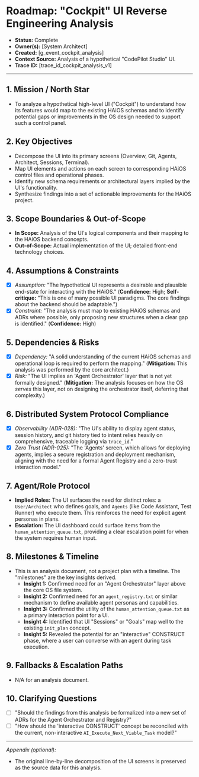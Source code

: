 # Roadmap: "Cockpit" UI Reverse Engineering Analysis

* **Status:** Complete
* **Owner(s):** [System Architect]
* **Created:** [g_event_cockpit_analysis]
* **Context Source:** Analysis of a hypothetical "CodePilot Studio" UI.
* **Trace ID:** [trace_id_cockpit_analysis_v1]

---

## 1. **Mission / North Star**

- To analyze a hypothetical high-level UI ("Cockpit") to understand how its features would map to the existing HAiOS schemas and to identify potential gaps or improvements in the OS design needed to support such a control panel.

## 2. **Key Objectives**

- Decompose the UI into its primary screens (Overview, Git, Agents, Architect, Sessions, Terminal).
- Map UI elements and actions on each screen to corresponding HAiOS control files and operational phases.
- Identify new schema requirements or architectural layers implied by the UI's functionality.
- Synthesize findings into a set of actionable improvements for the HAiOS project.

## 3. **Scope Boundaries & Out-of-Scope**

- **In Scope:** Analysis of the UI's logical components and their mapping to the HAiOS backend concepts.
- **Out-of-Scope:** Actual implementation of the UI; detailed front-end technology choices.

## 4. **Assumptions & Constraints**

- [x] *Assumption:* "The hypothetical UI represents a desirable and plausible end-state for interacting with the HAiOS." (**Confidence:** High; **Self-critique:** "This is one of many possible UI paradigms. The core findings about the backend should be adaptable.")
- [x] *Constraint:* "The analysis must map to existing HAiOS schemas and ADRs where possible, only proposing new structures when a clear gap is identified." (**Confidence:** High)

## 5. **Dependencies & Risks**

- [x] *Dependency:* "A solid understanding of the current HAiOS schemas and operational loop is required to perform the mapping." (**Mitigation:** This analysis was performed by the core architect.)
- [x] *Risk:* "The UI implies an 'Agent Orchestrator' layer that is not yet formally designed." (**Mitigation:** The analysis focuses on how the OS *serves* this layer, not on designing the orchestrator itself, deferring that complexity.)

## 6. **Distributed System Protocol Compliance**

- [x] *Observability (ADR-028):* "The UI's ability to display agent status, session history, and git history tied to intent relies heavily on comprehensive, traceable logging via `trace_id`."
- [x] *Zero Trust (ADR-025):* "The 'Agents' screen, which allows for deploying agents, implies a secure registration and deployment mechanism, aligning with the need for a formal Agent Registry and a zero-trust interaction model."

## 7. **Agent/Role Protocol**

- **Implied Roles:** The UI surfaces the need for distinct roles: a `User/Architect` who defines goals, and `Agents` (like Code Assistant, Test Runner) who execute them. This reinforces the need for explicit agent personas in plans.
- **Escalation:** The UI dashboard could surface items from the `human_attention_queue.txt`, providing a clear escalation point for when the system requires human input.

## 8. **Milestones & Timeline**

- This is an analysis document, not a project plan with a timeline. The "milestones" are the key insights derived.
  - **Insight 1:** Confirmed need for an "Agent Orchestrator" layer above the core OS file system.
  - **Insight 2:** Confirmed need for an `agent_registry.txt` or similar mechanism to define available agent personas and capabilities.
  - **Insight 3:** Confirmed the utility of the `human_attention_queue.txt` as a primary interaction point for a UI.
  - **Insight 4:** Identified that UI "Sessions" or "Goals" map well to the existing `init_plan` concept.
  - **Insight 5:** Revealed the potential for an "interactive" CONSTRUCT phase, where a user can converse with an agent during task execution.

## 9. **Fallbacks & Escalation Paths**

- N/A for an analysis document.

## 10. **Clarifying Questions**

- [ ] "Should the findings from this analysis be formalized into a new set of ADRs for the Agent Orchestrator and Registry?"
- [ ] "How should the 'interactive CONSTRUCT' concept be reconciled with the current, non-interactive `AI_Execute_Next_Viable_Task` model?"

---

*Appendix (optional):*
- The original line-by-line decomposition of the UI screens is preserved as the source data for this analysis.
